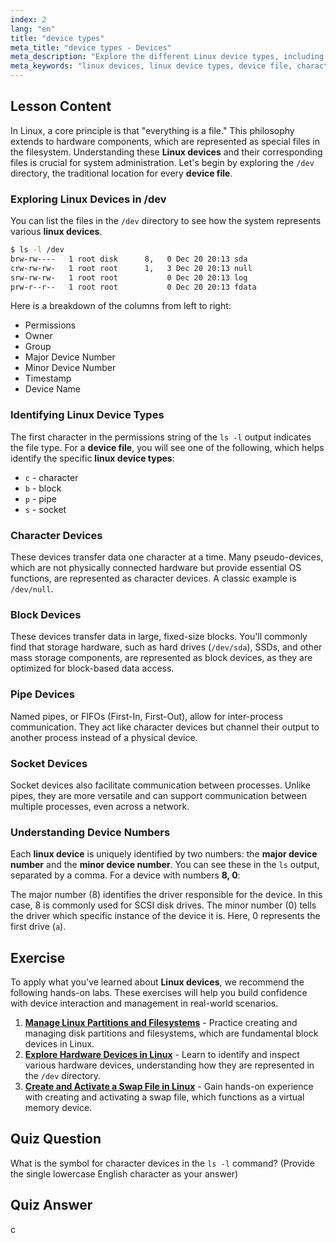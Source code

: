 ```yaml
---
index: 2
lang: "en"
title: "device types"
meta_title: "device types - Devices"
meta_description: "Explore the different Linux device types, including character, block, pipe, and socket devices. Learn how Linux manages devices, how to identify a device file using `ls -l /dev`, and understand the role of major and minor device numbers."
meta_keywords: "linux devices, linux device types, device file, character device, block device, major minor numbers, linux for devices, /dev directory"
---
```


## Lesson Content

In Linux, a core principle is that "everything is a file." This philosophy extends to hardware components, which are represented as special files in the filesystem. Understanding these **Linux devices** and their corresponding files is crucial for system administration. Let's begin by exploring the `/dev` directory, the traditional location for every **device file**.

### Exploring Linux Devices in /dev

You can list the files in the `/dev` directory to see how the system represents various **linux devices**.

```bash
$ ls -l /dev
brw-rw----   1 root disk      8,   0 Dec 20 20:13 sda
crw-rw-rw-   1 root root      1,   3 Dec 20 20:13 null
srw-rw-rw-   1 root root           0 Dec 20 20:13 log
prw-r--r--   1 root root           0 Dec 20 20:13 fdata
```

Here is a breakdown of the columns from left to right:

- Permissions
- Owner
- Group
- Major Device Number
- Minor Device Number
- Timestamp
- Device Name

### Identifying Linux Device Types

The first character in the permissions string of the `ls -l` output indicates the file type. For a **device file**, you will see one of the following, which helps identify the specific **linux device types**:

- `c` - character
- `b` - block
- `p` - pipe
- `s` - socket

### Character Devices

These devices transfer data one character at a time. Many pseudo-devices, which are not physically connected hardware but provide essential OS functions, are represented as character devices. A classic example is `/dev/null`.

### Block Devices

These devices transfer data in large, fixed-size blocks. You'll commonly find that storage hardware, such as hard drives (`/dev/sda`), SSDs, and other mass storage components, are represented as block devices, as they are optimized for block-based data access.

### Pipe Devices

Named pipes, or FIFOs (First-In, First-Out), allow for inter-process communication. They act like character devices but channel their output to another process instead of a physical device.

### Socket Devices

Socket devices also facilitate communication between processes. Unlike pipes, they are more versatile and can support communication between multiple processes, even across a network.

### Understanding Device Numbers

Each **linux device** is uniquely identified by two numbers: the **major device number** and the **minor device number**. You can see these in the `ls` output, separated by a comma. For a device with numbers **8, 0**:

The major number (8) identifies the driver responsible for the device. In this case, 8 is commonly used for SCSI disk drives. The minor number (0) tells the driver which specific instance of the device it is. Here, 0 represents the first drive (`a`).

## Exercise

To apply what you've learned about **Linux devices**, we recommend the following hands-on labs. These exercises will help you build confidence with device interaction and management in real-world scenarios.

1. **[Manage Linux Partitions and Filesystems](https://labex.io/labs/comptia-manage-linux-partitions-and-filesystems-590845)** - Practice creating and managing disk partitions and filesystems, which are fundamental block devices in Linux.
2. **[Explore Hardware Devices in Linux](https://labex.io/labs/comptia-explore-hardware-devices-in-linux-590861)** - Learn to identify and inspect various hardware devices, understanding how they are represented in the `/dev` directory.
3. **[Create and Activate a Swap File in Linux](https://labex.io/labs/comptia-create-and-activate-a-swap-file-in-linux-590858)** - Gain hands-on experience with creating and activating a swap file, which functions as a virtual memory device.

## Quiz Question

What is the symbol for character devices in the `ls -l` command? (Provide the single lowercase English character as your answer)

## Quiz Answer

c
